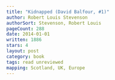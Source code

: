 ```yaml
---
title: "Kidnapped (David Balfour, #1)"
author: Robert Louis Stevenson
authorSort: Stevenson, Robert Louis
pageCount: 288
date: 2014-01-01
written: 1886
stars: 4
layout: post
category: book
tags: read unreviewed
mapping: Scotland, UK, Europe
---
```

